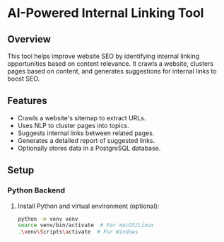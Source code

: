 # AI-Powered Internal Linking Tool

## Overview
This tool helps improve website SEO by identifying internal linking opportunities based on content relevance. It crawls a website, clusters pages based on content, and generates suggestions for internal links to boost SEO.

## Features
- Crawls a website's sitemap to extract URLs.
- Uses NLP to cluster pages into topics.
- Suggests internal links between related pages.
- Generates a detailed report of suggested links.
- Optionally stores data in a PostgreSQL database.

## Setup

### Python Backend
1. Install Python and virtual environment (optional):
   ```bash
   python -m venv venv
   source venv/bin/activate  # For macOS/Linux
   .\venv\Scripts\activate  # For Windows
